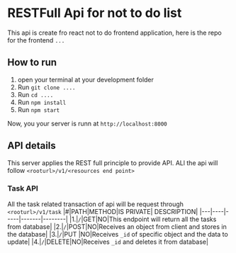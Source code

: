 # RESTFull Api for not to do list

This api is create fro react not to do frontend application, here is the repo for the frontend `...`

## How to run

1. open your terminal at your development folder
2. Run `git clone ....`
3. Run `cd ....`
4. Run `npm install`
5. Run `npm start`

Now, you your server is runn at `http://localhost:8000`

## API details

This server applies the REST full principle to provide API.
ALl the api will follow `<rooturl>/v1/<resources end point>`


### Task API
All the task related transaction of api will be request through `<rooturl>/v1/task`
|#|PATH|METHOD|IS PRIVATE| DESCRIPTION| 
|---|----|-----|-------|--------|
|1.|`/`|GET|NO|This endpoint will return all the tasks from database|
|2.|`/`|POST|NO|Receives an object from client and stores in the database|
|3.|`/`|PUT |NO|Receives `_id` of specific object and the data to update|
|4.|`/`|DELETE|NO|Receives `_id` and deletes it from database|